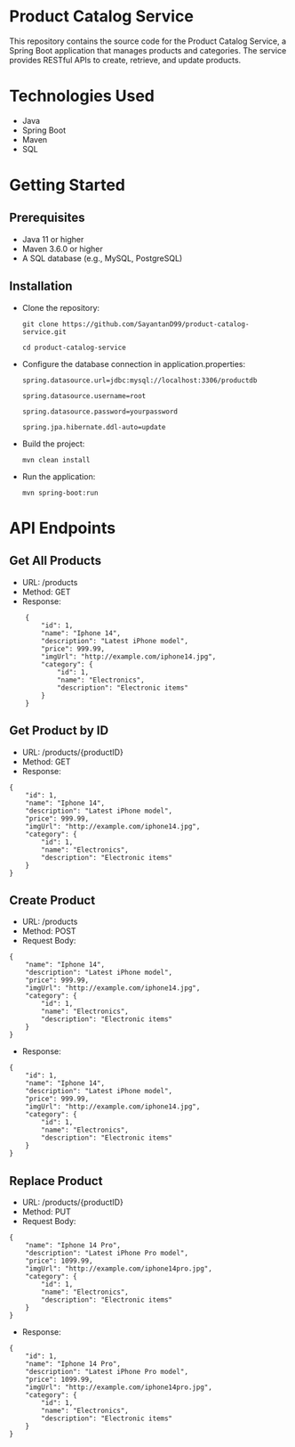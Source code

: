 # Product Catalog Service

This repository contains the source code for the Product Catalog Service, a Spring Boot application that manages products and categories. The service provides RESTful APIs to create, retrieve, and update products.  

# Technologies Used
- Java
- Spring Boot
- Maven
- SQL

# Getting Started

## Prerequisites
- Java 11 or higher
- Maven 3.6.0 or higher
- A SQL database (e.g., MySQL, PostgreSQL)

## Installation

- Clone the repository:
  
  ``` 
  git clone https://github.com/SayantanD99/product-catalog-service.git

  cd product-catalog-service
  ```
  
- Configure the database connection in application.properties:

  ```  
  spring.datasource.url=jdbc:mysql://localhost:3306/productdb
  
  spring.datasource.username=root
  
  spring.datasource.password=yourpassword
  
  spring.jpa.hibernate.ddl-auto=update
  ```
  
- Build the project:
   
  ```
  mvn clean install
  ```
  
- Run the application:
   
  ```
  mvn spring-boot:run
  ```
  
# API Endpoints

## Get All Products

- URL: /products
- Method: GET
- Response:
  
```
    {
        "id": 1,
        "name": "Iphone 14",
        "description": "Latest iPhone model",
        "price": 999.99,
        "imgUrl": "http://example.com/iphone14.jpg",
        "category": {
            "id": 1,
            "name": "Electronics",
            "description": "Electronic items"
        }
    }
```

## Get Product by ID
- URL: /products/{productID}
- Method: GET
- Response:

```
{
    "id": 1,
    "name": "Iphone 14",
    "description": "Latest iPhone model",
    "price": 999.99,
    "imgUrl": "http://example.com/iphone14.jpg",
    "category": {
        "id": 1,
        "name": "Electronics",
        "description": "Electronic items"
    }
}
```

## Create Product
- URL: /products
- Method: POST
- Request Body:

```
{
    "name": "Iphone 14",
    "description": "Latest iPhone model",
    "price": 999.99,
    "imgUrl": "http://example.com/iphone14.jpg",
    "category": {
        "id": 1,
        "name": "Electronics",
        "description": "Electronic items"
    }
}
```

- Response:

```
{
    "id": 1,
    "name": "Iphone 14",
    "description": "Latest iPhone model",
    "price": 999.99,
    "imgUrl": "http://example.com/iphone14.jpg",
    "category": {
        "id": 1,
        "name": "Electronics",
        "description": "Electronic items"
    }
}
```

## Replace Product
- URL: /products/{productID}
- Method: PUT
- Request Body:

```
{
    "name": "Iphone 14 Pro",
    "description": "Latest iPhone Pro model",
    "price": 1099.99,
    "imgUrl": "http://example.com/iphone14pro.jpg",
    "category": {
        "id": 1,
        "name": "Electronics",
        "description": "Electronic items"
    }
}
```

- Response:
```
{
    "id": 1,
    "name": "Iphone 14 Pro",
    "description": "Latest iPhone Pro model",
    "price": 1099.99,
    "imgUrl": "http://example.com/iphone14pro.jpg",
    "category": {
        "id": 1,
        "name": "Electronics",
        "description": "Electronic items"
    }
}
```
